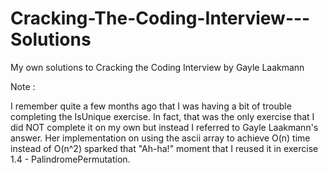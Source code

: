 # Cracking-The-Coding-Interview---Solutions
My own solutions to Cracking the Coding Interview by Gayle Laakmann

Note : 

I remember quite a few months ago that I was having a bit of trouble completing the IsUnique exercise. In fact, that was the only exercise that I did NOT complete it on my own but instead I referred to Gayle Laakmann's answer. Her implementation on using the ascii array to achieve O(n) time instead of O(n^2) sparked that "Ah-ha!" moment that I reused it in exercise 1.4 - PalindromePermutation.

